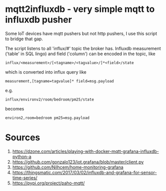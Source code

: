# mqtt2influxdb - very simple mqtt to influxdb pusher

Some IoT devices have mqtt pushers but not http pushers, I use this script to
bridge that gap.

The script listens to all 'influx/#' topic the broker has. Influxdb 
measurement ('table' in SQL lingo) and field ('column') can be encoded in the
topic, like

    influx/<measurement>/[<tagname>/<tagvalue>/]*<field>/state

which is converted into influx query like

    measurement,[tagname=tagvalue]* field=msg.payload

e.g.

    influx/environv2/room/bedroom/pm25/state

becomes

    environ2,room=bedroom pm25=msg.payload

# Sources

1. https://dzone.com/articles/playing-with-docker-mqtt-grafana-influxdb-python-a
2. https://github.com/gonzalo123/iot.grafana/blob/master/client.py
3. https://github.com/Nilhcem/home-monitoring-grafana
4. https://thingsmatic.com/2017/03/02/influxdb-and-grafana-for-sensor-time-series/
5. https://pypi.org/project/paho-mqtt/